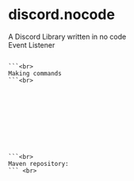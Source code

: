 # discord.nocode
A Discord Library written in no code<br>
Event Listener
```

```<br>
Making commands
```<br>










```<br>
Maven repository:
``` <br>













```
